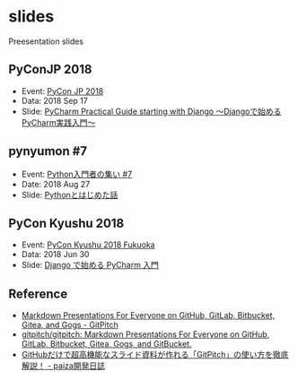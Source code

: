 # slides

Preesentation slides

## PyConJP 2018

* Event: [PyCon JP 2018](https://pyconjp.connpass.com/event/89163/)
* Data: 2018 Sep 17
* Slide: [PyCharm Practical Guide starting with Django 〜Djangoで始めるPyCharm実践入門〜](https://gitpitch.com/kashewnuts/slides?p=20180917pyconjp#/)

## pynyumon #7

* Event:  [Python入門者の集い #7](https://python-nyumon.connpass.com/event/95967/)
* Date: 2018 Aug 27
* Slide: [Pythonとはじめた話](https://gitpitch.com/kashewnuts/slides?p=20180827pynyumon#/)

## PyCon Kyushu 2018

* Event: [PyCon Kyushu 2018 Fukuoka](https://pycon-kyushu.connpass.com/event/84062/)
* Data: 2018 Jun 30
* Slide: [Django で始める PyCharm 入門](https://www.slideshare.net/kashew_nuts/django-pycharm-103697510)

## Reference

* [Markdown Presentations For Everyone on GitHub, GitLab, Bitbucket, Gitea, and Gogs - GitPitch](https://gitpitch.com/ "Markdown Presentations For Everyone on GitHub, GitLab, Bitbucket, Gitea, and Gogs - GitPitch")
* [gitpitch/gitpitch: Markdown Presentations For Everyone on GitHub, GitLab, Bitbucket, Gitea, Gogs, and GitBucket.](https://github.com/gitpitch/gitpitch "gitpitch/gitpitch: Markdown Presentations For Everyone on GitHub, GitLab, Bitbucket, Gitea, Gogs, and GitBucket.")
* [GitHubだけで超高機能なスライド資料が作れる「GitPitch」の使い方を徹底解説！ - paiza開発日誌](http://paiza.hatenablog.com/entry/2017/06/22/GitHub%E3%81%A0%E3%81%91%E3%81%A7%E8%B6%85%E9%AB%98%E6%A9%9F%E8%83%BD%E3%81%AA%E3%82%B9%E3%83%A9%E3%82%A4%E3%83%89%E8%B3%87%E6%96%99%E3%81%8C%E4%BD%9C%E3%82%8C%E3%82%8B%E3%80%8CGitPitch%E3%80%8D%E3%81%AE "GitHubだけで超高機能なスライド資料が作れる「GitPitch」の使い方を徹底解説！ - paiza開発日誌")